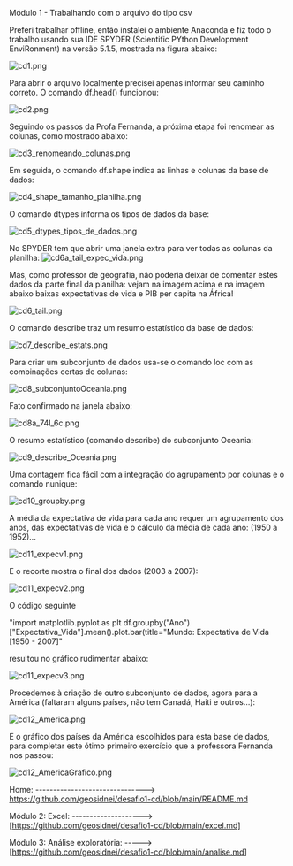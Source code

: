 
Módulo 1 - Trabalhando com o arquivo do tipo csv

Preferi trabalhar offline, então instalei o ambiente Anaconda e fiz todo o trabalho usando sua IDE SPYDER (Scientific PYthon Development EnviRonment) na versão 5.1.5, mostrada na figura abaixo:

![cd1.png](https://github.com/geosidnei/desafio1-cd/blob/main/cd1.png)

Para abrir o arquivo localmente precisei apenas informar seu caminho correto. 
O comando df.head() funcionou:

![cd2.png](https://github.com/geosidnei/desafio1-cd/blob/main/cd2.png)

Seguindo os passos da Profa Fernanda, a próxima etapa foi renomear as colunas, como mostrado abaixo:

![cd3_renomeando_colunas.png](https://github.com/geosidnei/desafio1-cd/blob/main/cd3_renomeando_colunas.png)

Em seguida, o comando df.shape indica as linhas e colunas da base de dados:

![cd4_shape_tamanho_planilha.png](https://github.com/geosidnei/desafio1-cd/blob/main/cd4_shape_tamanho_planilha.png)

O comando dtypes informa os tipos de dados da base:

![cd5_dtypes_tipos_de_dados.png](https://github.com/geosidnei/desafio1-cd/blob/main/cd5_dtypes_tipos_de_dados.png)

No SPYDER tem que abrir uma janela extra para ver todas as colunas da planilha:
![cd6a_tail_expec_vida.png](https://github.com/geosidnei/desafio1-cd/blob/main/cd6a_tail_expec_vida.png)

Mas, como professor de geografia, não poderia deixar de comentar estes  dados da parte final da planilha: vejam na imagem acima e na imagem abaixo baixas expectativas de vida e PIB per capita na África!

![cd6_tail.png](https://github.com/geosidnei/desafio1-cd/blob/main/cd6_tail.png)

O comando describe traz um resumo estatístico da base de dados:

![cd7_describe_estats.png](https://github.com/geosidnei/desafio1-cd/blob/main/cd7_describe_estats.png)

Para criar um subconjunto de dados usa-se o comando loc com as combinações certas de colunas:

![cd8_subconjuntoOceania.png](https://github.com/geosidnei/desafio1-cd/blob/main/cd8_subconjuntoOceania.png)

Fato confirmado na janela abaixo:

![cd8a_74l_6c.png](https://github.com/geosidnei/desafio1-cd/blob/main/cd8a_74l_6c.png)

O resumo estatístico (comando describe) do subconjunto Oceania:

![cd9_describe_Oceania.png](https://github.com/geosidnei/desafio1-cd/blob/main/cd9_describe_Oceania.png)

Uma contagem fica fácil com a integração do agrupamento por colunas e o comando nunique:

![cd10_groupby.png](https://github.com/geosidnei/desafio1-cd/blob/main/cd10_groupby.png)

A média da expectativa de vida para cada ano requer um agrupamento dos anos, das expectativas de vida e o cálculo da média de cada ano:
(1950 a 1952)...

![cd11_expecv1.png](https://github.com/geosidnei/desafio1-cd/blob/main/cd11_expecv1.png)

E o recorte mostra o final dos dados  (2003 a 2007):

![cd11_expecv2.png](https://github.com/geosidnei/desafio1-cd/blob/main/cd11_expecv2.png)

O código seguinte

"import matplotlib.pyplot as plt
df.groupby("Ano")["Expectativa_Vida"].mean().plot.bar(title="Mundo: Expectativa de Vida [1950 - 2007]"

resultou no gráfico rudimentar abaixo:

![cd11_expecv3.png](https://github.com/geosidnei/desafio1-cd/blob/main/cd11_expecv3.png)

Procedemos à criação de outro subconjunto de dados, agora para a América (faltaram alguns países, não tem Canadá, Haiti e outros...):

![cd12_America.png](https://github.com/geosidnei/desafio1-cd/blob/main/cd12_America.png)

E o gráfico dos países da América escolhidos para esta base de dados, para completar este ótimo primeiro exercício que a professora Fernanda nos passou:

![cd12_AmericaGrafico.png](https://github.com/geosidnei/desafio1-cd/blob/main/cd12_AmericaGrafico.png)


Home: -------------------------------> https://github.com/geosidnei/desafio1-cd/blob/main/README.md

Módulo 2: Excel: --------------------> [https://github.com/geosidnei/desafio1-cd/blob/main/excel.md]

Módulo 3: Análise exploratória: -----> [https://github.com/geosidnei/desafio1-cd/blob/main/analise.md]
